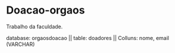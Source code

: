 # Doacao-orgaos

Trabalho da faculdade.

database: orgaosdoacao ||
table: doadores ||
Colluns: nome, email (VARCHAR)
